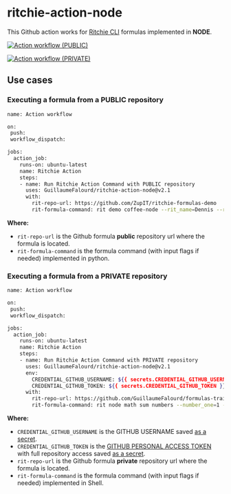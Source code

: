 # ritchie-action-node

This Github action works for [Ritchie CLI](https://ritchiecli.io/) formulas implemented in **NODE**.

[![Action workflow (PUBLIC)](https://github.com/GuillaumeFalourd/ritchie-action-node/actions/workflows/public-repo-demo-workflow.yml/badge.svg)](https://github.com/GuillaumeFalourd/ritchie-action-node/actions/workflows/public-repo-demo-workflow.yml)

[![Action workflow (PRIVATE)](https://github.com/GuillaumeFalourd/ritchie-action-node/actions/workflows/private-repo-demo-workflow.yml/badge.svg)](https://github.com/GuillaumeFalourd/ritchie-action-node/actions/workflows/private-repo-demo-workflow.yml)

## Use cases

### Executing a formula from a PUBLIC repository

```bash
name: Action workflow

on:
 push:
 workflow_dispatch:

jobs:
  action_job:
    runs-on: ubuntu-latest
    name: Ritchie Action
    steps:
    - name: Run Ritchie Action Command with PUBLIC repository
      uses: GuillaumeFalourd/ritchie-action-node@v2.1
      with:
        rit-repo-url: https://github.com/ZupIT/ritchie-formulas-demo
        rit-formula-command: rit demo coffee-node --rit_name=Dennis --rit_coffee_type=espresso --rit_delivery=false
```

**Where:**

- `rit-repo-url` is the Github formula **public** repository url where the formula is located.
- `rit-formula-command` is the formula command (with input flags if needed) implemented in python.

### Executing a formula from a PRIVATE repository

```bash
name: Action workflow

on:
 push:
 workflow_dispatch:

jobs:
  action_job:
    runs-on: ubuntu-latest
    name: Ritchie Action
    steps:
    - name: Run Ritchie Action Command with PRIVATE repository
      uses: GuillaumeFalourd/ritchie-action-node@v2.1
      env:
        CREDENTIAL_GITHUB_USERNAME: ${{ secrets.CREDENTIAL_GITHUB_USERNAME }}
        CREDENTIAL_GITHUB_TOKEN: ${{ secrets.CREDENTIAL_GITHUB_TOKEN }}
      with:
        rit-repo-url: https://github.com/GuillaumeFalourd/formulas-training
        rit-formula-command: rit node math sum numbers --number_one=1 --number_two=2
```

**Where:**

- `CREDENTIAL_GITHUB_USERNAME` is the GITHUB USERNAME saved [as a secret](https://docs.github.com/en/actions/reference/encrypted-secrets).
- `CREDENTIAL_GITHUB_TOKEN` is the [GITHUB PERSONAL ACCESS TOKEN](https://github.com/settings/tokens) with full repository access saved [as a secret](https://docs.github.com/en/actions/reference/encrypted-secrets).
- `rit-repo-url` is the Github formula **private** repository url where the formula is located.
- `rit-formula-command` is the formula command (with input flags if needed) implemented in Shell.
